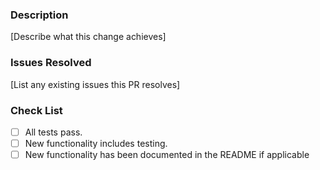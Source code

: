 ### Description

[Describe what this change achieves]

### Issues Resolved

[List any existing issues this PR resolves]

### Check List

- [ ] All tests pass.
- [ ] New functionality includes testing.
- [ ] New functionality has been documented in the README if applicable